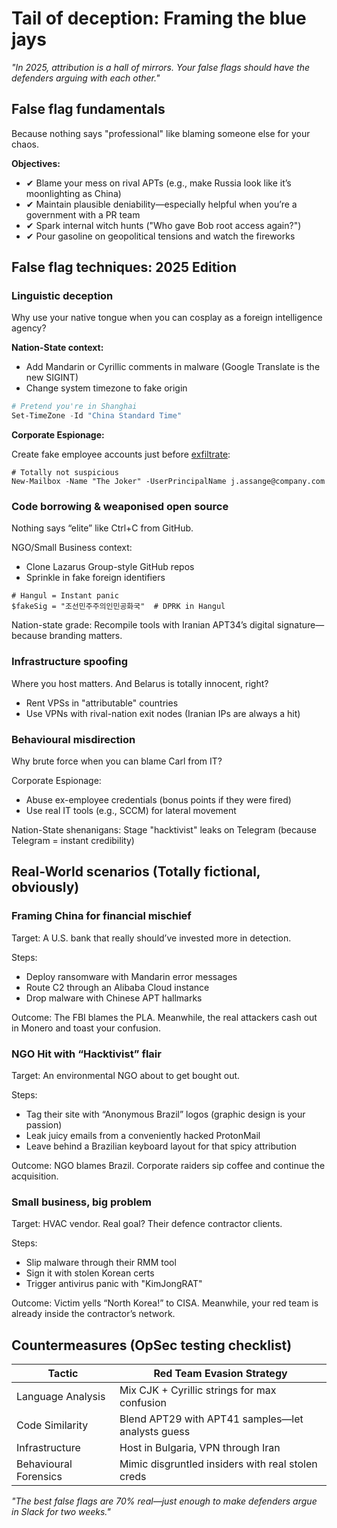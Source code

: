 # Tail of deception: Framing the blue jays

*"In 2025, attribution is a hall of mirrors. Your false flags should have the defenders arguing with each other."*

## False flag fundamentals 

Because nothing says "professional" like blaming someone else for your chaos.

**Objectives:**

- ✔ Blame your mess on rival APTs (e.g., make Russia look like it’s moonlighting as China)
- ✔ Maintain plausible deniability—especially helpful when you’re a government with a PR team
- ✔ Spark internal witch hunts ("Who gave Bob root access again?")
- ✔ Pour gasoline on geopolitical tensions and watch the fireworks

## False flag techniques: 2025 Edition

### Linguistic deception

Why use your native tongue when you can cosplay as a foreign intelligence agency?

**Nation-State context:**

- Add Mandarin or Cyrillic comments in malware (Google Translate is the new SIGINT)
- Change system timezone to fake origin

```powershell
# Pretend you're in Shanghai
Set-TimeZone -Id "China Standard Time"
```

**Corporate Espionage:**

Create fake employee accounts just before [exfiltrate](exfiltration.md):

```
# Totally not suspicious
New-Mailbox -Name "The Joker" -UserPrincipalName j.assange@company.com
```

### Code borrowing & weaponised open source

Nothing says “elite” like Ctrl+C from GitHub.

NGO/Small Business context:

* Clone Lazarus Group-style GitHub repos
* Sprinkle in fake foreign identifiers

```
# Hangul = Instant panic
$fakeSig = "조선민주주의인민공화국"  # DPRK in Hangul
```

Nation-state grade: Recompile tools with Iranian APT34’s digital signature—because branding matters.

### Infrastructure spoofing

Where you host matters. And Belarus is totally innocent, right?

* Rent VPSs in "attributable" countries
* Use VPNs with rival-nation exit nodes (Iranian IPs are always a hit)

### Behavioural misdirection

Why brute force when you can blame Carl from IT?

Corporate Espionage:

* Abuse ex-employee credentials (bonus points if they were fired)
* Use real IT tools (e.g., SCCM) for lateral movement

Nation-State shenanigans: Stage "hacktivist" leaks on Telegram (because Telegram = instant credibility)

## Real-World scenarios (Totally fictional, obviously)

### Framing China for financial mischief

Target: A U.S. bank that really should’ve invested more in detection.

Steps:

* Deploy ransomware with Mandarin error messages
* Route C2 through an Alibaba Cloud instance
* Drop malware with Chinese APT hallmarks

Outcome: The FBI blames the PLA. Meanwhile, the real attackers cash out in Monero and toast your confusion.

### NGO Hit with “Hacktivist” flair

Target: An environmental NGO about to get bought out.

Steps:

* Tag their site with “Anonymous Brazil” logos (graphic design is your passion)
* Leak juicy emails from a conveniently hacked ProtonMail
* Leave behind a Brazilian keyboard layout for that spicy attribution

Outcome: NGO blames Brazil. Corporate raiders sip coffee and continue the acquisition.

### Small business, big problem

Target: HVAC vendor. Real goal? Their defence contractor clients.

Steps:

* Slip malware through their RMM tool
* Sign it with stolen Korean certs
* Trigger antivirus panic with "KimJongRAT"

Outcome: Victim yells “North Korea!” to CISA. Meanwhile, your red team is already inside the contractor’s network.

## Countermeasures (OpSec testing checklist)

| Tactic                 | Red Team Evasion Strategy                         |
|------------------------|---------------------------------------------------|
| Language Analysis      | Mix CJK + Cyrillic strings for max confusion      |
| Code Similarity        | Blend APT29 with APT41 samples—let analysts guess |
| Infrastructure         | Host in Bulgaria, VPN through Iran                |
| Behavioural Forensics  | Mimic disgruntled insiders with real stolen creds |

*"The best false flags are 70% real—just enough to make defenders argue in Slack for two weeks."*

